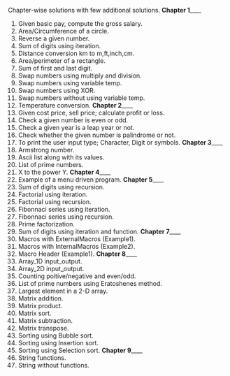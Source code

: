 Chapter-wise solutions with few additional solutions.
______________________Chapter 1__________________________
1. Given basic pay, compute the gross salary.
2. Area/Circumference of a circle.
3. Reverse a given number.
4. Sum of digits using iteration.
5. Distance conversion km to m,ft,inch,cm.
6. Area/perimeter of a rectangle.
7. Sum of first and last digit.
8. Swap numbers using multiply and division.
9. Swap numbers using variable temp.
10. Swap numbers using XOR.
11. Swap numbers without using variable temp.
12. Temperature conversion.
______________________Chapter 2__________________________
13. Given cost price, sell price; calculate profit or loss.
14. Check a given number is even or odd. 
15. Check a given year is a leap year or not.
16. Check whether the given number is palindrome or not.
17. To print the user input type; Character, Digit or symbols.
______________________Chapter 3__________________________
18. Armstrong number.
19. Ascii list along with its values.
20. List of prime numbers.
21. X to the power Y.
______________________Chapter 4__________________________
22. Example of a menu driven program.
______________________Chapter 5__________________________
23. Sum of digits using recursion.
24. Factorial using iteration.
25. Factorial using recursion.
26. Fibonnaci series using iteration.
27. Fibonnaci series using recursion.
28. Prime factorization.
29. Sum of digits using iteration and function.
______________________Chapter 7__________________________
30. Macros with ExternalMacros (Example1).
31. Macros with InternalMacros (Example2).
32. Macro Header (Example1).
______________________Chapter 8__________________________
33. Array_1D input_output. 
34. Array_2D input_output.
35. Counting poitive/negative and even/odd.
36. List of prime numbers using Eratoshenes method.
37. Largest element in a 2-D array.
38. Matrix addition.
39. Matrix product.
40. Matrix sort.
41. Matrix subtraction.
42. Matrix transpose.
43. Sorting using Bubble sort.
44. Sorting using Insertion sort.
45. Sorting using Selection sort.
______________________Chapter 9__________________________
46. String functions.
47. String without functions.
